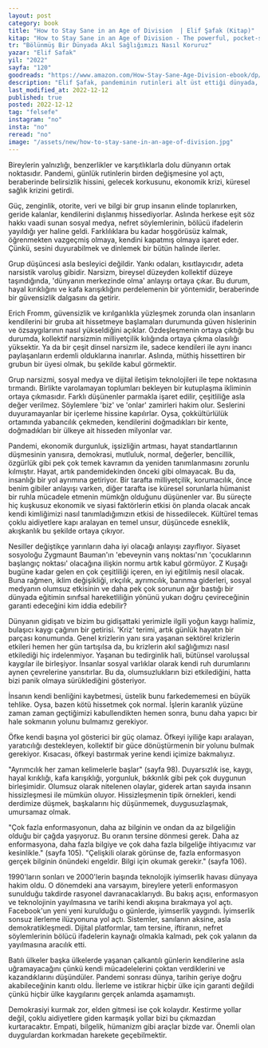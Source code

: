 ```yaml
---
layout: post
category: book
title: "How to Stay Sane in an Age of Division  | Elif Şafak (Kitap)"
kitap: "How to Stay Sane in an Age of Division - The powerful, pocket-sized manifesto"
tr: "Bölünmüş Bir Dünyada Akıl Sağlığımızı Nasıl Koruruz"
yazar: "Elif Safak"
yil: "2022"
sayfa: "120"
goodreads: "https://www.amazon.com/How-Stay-Sane-Age-Division-ebook/dp/B083JMK177"
description: "Elif Şafak, pandeminin rutinleri alt üst ettiği dünyada, kritik bir eşikte olduğumuza işaret ediyor. Çıkış yolunun ise, ancak çok kültürlülüğün desteklenmesi, duyguların inkarından vazgeçilmesi ile mümkün olduğunu tartışıyor."
last_modified_at: 2022-12-12
published: true
posted: 2022-12-12
tag: "felsefe"
instagram: "no"
insta: "no"
reread: "no"
image: "/assets/new/how-to-stay-sane-in-an-age-of-division.jpg"
---
```


Bireylerin yalnızlığı, benzerlikler ve karşıtlıklarla dolu dünyanın ortak noktasıdır. Pandemi, günlük rutinlerin birden değişmesine yol açtı, beraberinde belirsizlik hissini, gelecek korkusunu, ekonomik krizi, küresel sağlık krizini getirdi. 

Güç, zenginlik, otorite, veri ve bilgi bir grup insanın elinde toplanırken, geride kalanlar, kendilerini dışlanmış hissediyorlar. Aslında herkese eşit söz hakkı vaadi sunan sosyal medya, nefret söylemlerinin, bölücü ifadelerin yayıldığı yer haline geldi. Farklılıklara bu kadar hoşgörüsüz kalmak, öğrenmekten vazgeçmiş olmaya, kendini kapatmış olmaya işaret eder. Çünkü, sesini duyurabilmek ve dinlemek bir bütün halinde ilerler.

Grup düşüncesi asla besleyici değildir. Yankı odaları, kısıtlayıcıdır, adeta narsistik varoluş gibidir. Narsizm, bireysel düzeyden kollektif düzeye taşındığında, 'dünyanın merkezinde olma' anlayışı ortaya çıkar. Bu durum, hayal kırıklığını ve kafa karışıklığını perdelemenin bir yöntemidir, beraberinde bir güvensizlik dalgasını da getirir.

Erich Fromm, güvensizlik ve kırılganlıkla yüzleşmek zorunda olan insanların kendilerini bir gruba ait hissetmeye başlamaları durumunda güven hislerinin ve özsaygılarının nasıl yükseldiğini açıklar. Özdeşleşmenin ortaya çıktığı bu durumda, kollektif narsizmin milliyetçilik kılığında ortaya çıkma olasılığı yüksektir. Ya da bir çeşit dinsel narsizm ile, sadece kendileri ile aynı inancı paylaşanların erdemli olduklarına inanırlar. Aslında, müthiş hissettiren bir grubun bir üyesi olmak, bu şekilde kabul görmektir. 

Grup narsizmi, sosyal medya ve dijital iletişim teknolojileri ile tepe noktasına tırmandı. Birlikte varolamayan toplumları bekleyen bir kutuplaşma ikliminin ortaya çıkmasıdır. Farklı düşünenler parmakla işaret edilir, çeşitliliğe asla değer verilmez. Söylemlere 'biz' ve 'onlar' zamirleri hakim olur. Seslerini duyuramayanlar bir içerleme hissine kapılırlar. Oysa, çokkültürlülük ortamında yabancılık çekmeden, kendilerini doğmadıkları bir kente, doğmadıkları bir ülkeye ait hisseden milyonlar var. 

Pandemi, ekonomik durgunluk, işsizliğin artması, hayat standartlarının düşmesinin yanısıra, demokrasi, mutluluk, normal, değerler, bencillik, özgürlük gibi pek çok temek kavramın da yeniden tanımlanmasını zorunlu kılmıştır. Hayat, artık pandemidekinden önceki gibi olmayacak. Bu da, insanlığı bir yol ayrımına getiriyor. Bir tarafta milliyetçilik, korumacılık, önce benim gibiler anlayışı varken, diğer tarafta ise küresel sorunlarla hümanist bir ruhla mücadele etmenin mümkğn olduğunu düşünenler var. Bu süreçte hiç kuşkusuz ekonomik ve siyasi faktörlerin etkisi ön planda olacak ancak kendi kimliğimizi nasıl tanımladığımızın etkisi de hissedilecek. Kültürel temas çoklu aidiyetlere kapı aralayan en temel unsur, düşüncede esneklik, akışkanlık bu şekilde ortaya çıkıyor. 

Nesiller değiştikçe yarınların daha iyi olacağı anlayışı zayıflıyor. Siyaset sosyoloğu Zygmaunt Bauman'ın 'ebeveynin varış noktası'nın 'çocuklarının başlangıç noktası' olacağına ilişkin normu artık kabul görmüyor.  Z Kuşağı bugüne kadar gelen en çok çeşitliliği içeren, en iyi eğitilmiş nesil olacak. Buna rağmen, iklim değişikliği, ırkçılık, ayrımcılık, barınma giderleri, sosyal medyanın olumsuz etkisinin ve daha pek çok sorunun ağır bastığı bir dünyada eğitimin sınıfsal hareketliliğin yönünü yukarı doğru çevireceğinin garanti edeceğini kim iddia edebilir?

Dünyanın gidişatı ve bizim bu gidişattaki yerimizle ilgili yoğun kaygı halimiz, bulaşıcı kaygı çağının bir getirisi. 'Kriz' terimi, artık günlük hayatın bir parçası konumunda. Genel krizlerin yanı sıra yaşanan sektörel krizlerin etkileri hemen her gün tartışılsa da, bu krizlerin akıl sağlığımızı nasıl etkilediği hiç irdelenmiyor. Yaşanan bu tedirginlik hali, bütünsel varoluşsal kaygılar ile birleşiyor. İnsanlar sosyal varlıklar olarak kendi ruh durumlarını aynen çevrelerine yansıtırlar. Bu da, olumsuzlukların bizi etkilediğini, hatta bizi panik olmaya sürüklediğini gösteriyor. 

İnsanın kendi benliğini kaybetmesi, üstelik bunu farkedememesi en büyük tehlike. Oysa, bazen kötü hissetmek çok normal. İşlerin karanlık yüzüne zaman zaman geçtiğimizi kabullendikten hemen sonra, bunu daha yapıcı bir hale sokmanın yolunu bulmamız gerekiyor. 

Öfke kendi başına yol gösterici bir güç olamaz. Öfkeyi iyiliğe kapı aralayan, yaratıcılığı destekleyen, kollektif bir güce dönüştürmenin bir yolunu bulmak gerekiyor. Kısacası, öfkeyi bastırmak yerine kendi içimize bakmalıyız. 

"Ayrımcılık her zaman kelimelerle başlar" (sayfa 98). Duyarsızlık ise, kaygı, hayal kırıklığı, kafa karışıklığı, yorgunluk, bıkkınlık gibi pek çok duygunun birleşimidir. Olumsuz olarak nitelenen olaylar, giderek artan sayıda insanın hissizleşmesi ile mümkün oluyor. Hissizleşmenin tipik örnekleri, kendi derdimize düşmek, başkalarını hiç düşünmemek, duygusuzlaşmak, umursamaz olmak. 

"Çok fazla enformasyonun, daha az bilginin ve ondan da az bilgeliğin olduğu bir çağda yaşıyoruz. Bu oranın tersine dönmesi gerek. Daha az enformasyona, daha fazla bilgiye ve çok daha fazla bilgeliğe ihtiyacımız var kesinlikle." (sayfa 105). "Çelişkili olarak görünse de, fazla enformasyon gerçek bilginin önündeki engeldir. Bilgi için okumak gerekir." (sayfa 106). 

1990'ların sonları ve 2000'lerin başında teknolojik iyimserlik havası dünyaya hakim oldu. O dönemdeki ana varsayım, bireylere yeterli enformasyon sunulduğu takdirde rasyonel davranacaklarıydı. Bu bakış açısı, enformasyon ve teknolojinin yayılmasına ve tarihi kendi akışına bırakmaya yol açtı. Facebook'un yeni yeni kurulduğu o günlerde, iyimserlik yaygındı. İyimserlik sonsuz ilerleme ilüzyonuna yol açtı. Sistemler, sanılanın aksine, asla demokratikleşmedi. Dijital platformlar, tam tersine, iftiranın, nefret söylemlerinin bölücü ifadelerin kaynağı olmakla kalmadı, pek çok yalanın da yayılmasına aracılık etti. 

Batılı ülkeler başka ülkelerde yaşanan çalkantılı günlerin kendilerine asla uğramayacağını çünkü kendi mücadelelerini çoktan verdiklerini ve kazandıklarını düşündüler. Pandemi sonrası dünya, tarihin geriye doğru akabileceğinin kanıtı oldu. İlerleme ve istikrar hiçbir ülke için garanti değildi çünkü hiçbir ülke kaygılarını gerçek anlamda aşamamıştı.

Demokrasiyi kurmak zor, elden gitmesi ise çok kolaydır. Kestirme yollar değil, çoklu aidiyetlere giden karmaşık yollar bizi bu çıkmazdan kurtaracaktır. Empati, bilgelik, hümanizm gibi araçlar bizde var. Önemli olan duygulardan korkmadan harekete geçebilmektir.
